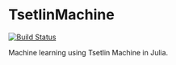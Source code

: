 # TsetlinMachine

[![Build Status](https://github.com/egbaquela/TsetlinMachine.jl/actions/workflows/CI.yml/badge.svg?branch=main)](https://github.com/egbaquela/TsetlinMachine.jl/actions/workflows/CI.yml?query=branch%3Amain)

Machine learning using Tsetlin Machine in Julia.
